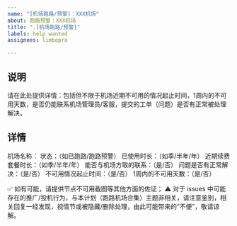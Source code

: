 ```yaml
---
name: "[机场跑路/预警]：XXX机场"
about: 跑路预警：XXX机场
title: ".[机场跑路/预警]"
labels: help wanted
assignees: limbopro

---
```


## 说明

请在此处提供详情：包括但不限于机场近期不可用的情况起止时间，1周内的不可用天数，是否仍能联系机场管理员/客服，提交的工单（问题）是否有正常被处理解决。

## 详情

机场名称：
状态：（如已跑路/跑路预警）
已使用时长：（如季/半年/年）
近期续费套餐时长：（如季/半年/年）
能否与机场方取的联系：（是/否）
问题是否有正常解决：（是/否）
不可用情况起止时间：（是/否）
1周内的不可用天数：（是/否）

✅ 如有可能，请提供节点不可用截图等其他方面的佐证；
⚠️ 对于 issues 中可能存在的推广/投机行为，与本计划（跑路机场合集）主题非相关，请注意鉴别，相关回复一经发现，视情节或被隐藏/删除处理，由此可能带来的“不便”，敬请谅解。

